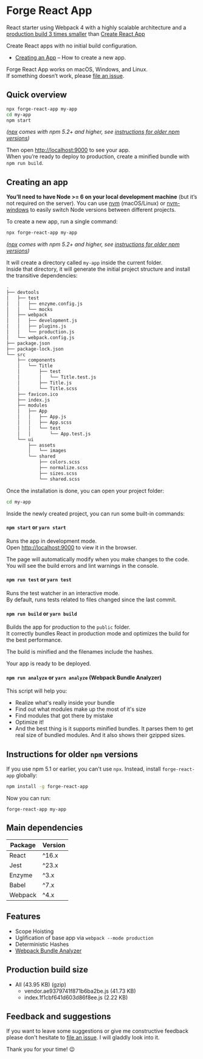 # Forge React App
React starter using Webpack 4 with a highly scalable architecture and a [production build 3 times smaller](#production-build-size) than [Create React App](https://github.com/facebook/create-react-app)

Create React apps with no initial build configuration.
* [Creating an App](#creating-an-app) – How to create a new app.

Forge React App works on macOS, Windows, and Linux.<br>
If something doesn’t work, please [file an issue](https://github.com/ioanungurean/forge-react-app/issues/new).

## Quick overview
```sh
npx forge-react-app my-app
cd my-app
npm start
```

*([npx](https://medium.com/@maybekatz/introducing-npx-an-npm-package-runner-55f7d4bd282b) comes with npm 5.2+ and higher, see [instructions for older npm versions](#instructions-for-older-npm-versions))*

Then open [http://localhost:9000](http://localhost:9000) to see your app.<br>
When you’re ready to deploy to production, create a minified bundle with `npm run build`.

## Creating an app
**You’ll need to have Node >= 6 on your local development machine** (but it’s not required on the server). You can use [nvm](https://github.com/creationix/nvm#installation) (macOS/Linux) or [nvm-windows](https://github.com/coreybutler/nvm-windows#node-version-manager-nvm-for-windows) to easily switch Node versions between different projects.

To create a new app, run a single command:

```sh
npx forge-react-app my-app
```

*([npx](https://medium.com/@maybekatz/introducing-npx-an-npm-package-runner-55f7d4bd282b) comes with npm 5.2+ and higher, see [instructions for older npm versions](https://gist.github.com/gaearon/4064d3c23a77c74a3614c498a8bb1c5f))*

It will create a directory called `my-app` inside the current folder.<br>
Inside that directory, it will generate the initial project structure and install the transitive dependencies:

```sh
.
├── devtools
│   ├── test
│   │   ├── enzyme.config.js
│   │   └── mocks
│   ├── webpack
│   │   ├── development.js
│   │   ├── plugins.js
│   │   └── production.js
│   └── webpack.config.js
├── package.json
├── package-lock.json
└── src
    ├── components
    │   └── Title
    │       ├── test
    │       │   └── Title.test.js
    │       ├── Title.js
    │       └── Title.scss
    ├── favicon.ico
    ├── index.js
    ├── modules
    │   ├── App
    │   │   ├── App.js
    │   │   ├── App.scss
    │   │   └── test
    │   │       └── App.test.js
    └── ui
        ├── assets
        │   └── images
        └── shared
            ├── colors.scss
            ├── normalize.scss
            ├── sizes.scss
            └── shared.scss
```

Once the installation is done, you can open your project folder:

```sh
cd my-app
```

Inside the newly created project, you can run some built-in commands:

#### `npm start` or `yarn start`
Runs the app in development mode.<br>
Open [http://localhost:9000](http://localhost:9000) to view it in the browser.

The page will automatically modify when you make changes to the code. <br>
You will see the build errors and lint warnings in the console.

#### `npm run test` or `yarn test`
Runs the test watcher in an interactive mode.<br>
By default, runs tests related to files changed since the last commit.

#### `npm run build` or `yarn build`
Builds the app for production to the `public` folder.<br>
It correctly bundles React in production mode and optimizes the build for the best performance.

The build is minified and the filenames include the hashes.<br>

Your app is ready to be deployed.

#### `npm run analyze` or `yarn analyze` (Webpack Bundle Analyzer)
This script will help you:
* Realize what's really inside your bundle
* Find out what modules make up the most of it's size
* Find modules that got there by mistake
* Optimize it!
* And the best thing is it supports minified bundles. It parses them to get real size of bundled modules. And it also shows their gzipped sizes.

## Instructions for older `npm` versions
If you use npm 5.1 or earlier, you can't use `npx`.
Instead, install `forge-react-app` globally:

```sh
npm install -g forge-react-app
```

Now you can run:

```
forge-react-app my-app
```

## Main dependencies
| Package       |Version |
| ------------- |--------|
| React         |^16.x |
| Jest          |^23.x |
| Enzyme        |^3.x  |
| Babel         |^7.x  |
| Webpack       |^4.x  |

## Features
* Scope Hoisting
* Uglification of base app via `webpack --mode production`
* Deterministic Hashes
* [Webpack Bundle Analyzer](https://github.com/webpack-contrib/webpack-bundle-analyzer)

## Production build size
* All (43.95 KB) (gzip)
    * vendor.ae9379741f871b6ba2be.js (41.73 KB)
    * index.1f1cbf641d603d86f8ee.js (2.22 KB)

## Feedback and suggestions
If you want to leave some suggestions or give me constructive feedback please don't hesitate to [file an issue](https://github.com/ioanungurean/forge-react-app/issues/new). I will gladdly look into it.

Thank you for your time! :wink:
